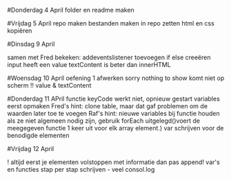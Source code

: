 #Donderdag 4 April
folder en readme maken

#Vrijdag 5 April
repo maken
bestanden maken
in repo zetten
html en css kopiëren

#Dinsdag 9 April

 <!-- the typed text needs to come in the div -->
samen met Fred bekeken: addeventslistener toevoegen
if else creeëren
input heeft een value
textContent is beter dan innerHTML

#Woensdag 10 April
oefening 1 afwerken
sorry nothing to show komt niet op scherm !! value & textContent 


#Donderdag 11 APril
functie keyCode werkt niet, opnieuw gestart
variables eerst opmaken
Fred's hint: clone table, maar dat gaf problemen om de waarden later toe te voegen
Raf's hint: nieuwe variables bij functie houden als ze niet algemeen nodig zijn, gebruik forEach uitgelegd()voert de meegegeven functie 1 keer uit voor elk array element.)
var schrijven voor de benodigde elementen

#Vrijdag 12 April 

! altijd eerst je elementen volstoppen met informatie dan pas append! 
var's en functies stap per stap schrijven - veel consol.log